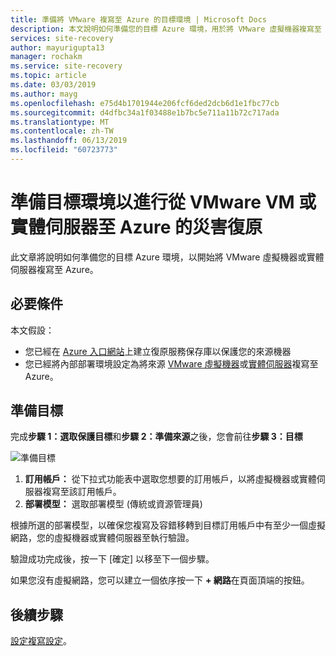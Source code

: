 ```yaml
---
title: 準備將 VMware 複寫至 Azure 的目標環境 | Microsoft Docs
description: 本文說明如何準備您的目標 Azure 環境，用於將 VMware 虛擬機器複寫至 Azure。
services: site-recovery
author: mayurigupta13
manager: rochakm
ms.service: site-recovery
ms.topic: article
ms.date: 03/03/2019
ms.author: mayg
ms.openlocfilehash: e75d4b1701944e206fcf6ded2dcb6d1e1fbc77cb
ms.sourcegitcommit: d4dfbc34a1f03488e1b7bc5e711a11b72c717ada
ms.translationtype: MT
ms.contentlocale: zh-TW
ms.lasthandoff: 06/13/2019
ms.locfileid: "60723773"
---
```

# <a name="prepare-the-target-environment-for-disaster-recovery-of-vmware-vms-or-physical-servers-to-azure"></a>準備目標環境以進行從 VMware VM 或實體伺服器至 Azure 的災害復原

此文章將說明如何準備您的目標 Azure 環境，以開始將 VMware 虛擬機器或實體伺服器複寫至 Azure。

## <a name="prerequisites"></a>必要條件

本文假設：
- 您已經在 [Azure 入口網站](https://portal.azure.com "Azure 入口網站")上建立復原服務保存庫以保護您的來源機器
- 您已經將內部部署環境設定為將來源 [VMware 虛擬機器](vmware-azure-set-up-source.md)或[實體伺服器](physical-azure-set-up-source.md)複寫至 Azure。

## <a name="prepare-target"></a>準備目標

完成**步驟 1：選取保護目標**和**步驟 2：準備來源**之後，您會前往**步驟 3：目標**

![準備目標](./media/vmware-azure-set-up-target/prepare-target-vmware-to-azure.png)

1. **訂用帳戶：** 從下拉式功能表中選取您想要的訂用帳戶，以將虛擬機器或實體伺服器複寫至該訂用帳戶。
2. **部署模型：** 選取部署模型 (傳統或資源管理員)

根據所選的部署模型，以確保您複寫及容錯移轉到目標訂用帳戶中有至少一個虛擬網路，您的虛擬機器或實體伺服器至執行驗證。

驗證成功完成後，按一下 [確定] 以移至下一個步驟。

如果您沒有虛擬網路，您可以建立一個依序按一下 **+ 網路**在頁面頂端的按鈕。

## <a name="next-steps"></a>後續步驟
[設定複寫設定](vmware-azure-set-up-replication.md)。
